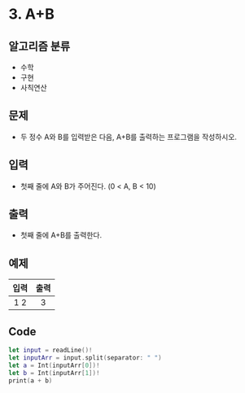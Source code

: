 # 3. A+B
## 알고리즘 분류
* 수학
* 구현
* 사칙연산

## 문제
* 두 정수 A와 B를 입력받은 다음, A+B를 출력하는 프로그램을 작성하시오.

## 입력
* 첫째 줄에 A와 B가 주어진다. (0 < A, B < 10)

## 출력
* 첫째 줄에 A+B를 출력한다.

## 예제
|입력|출력|
|:---:|:---:|
|1 2|3|

## Code
```swift
let input = readLine()!
let inputArr = input.split(separator: " ")
let a = Int(inputArr[0])!
let b = Int(inputArr[1])!
print(a + b)
```